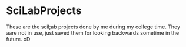 # SciLabProjects

These are the scil;ab projects done by me during my college time. They aare not in use, just saved them for looking backwards sometime in the future. xD
